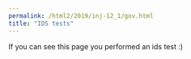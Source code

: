 ```yaml
---
permalink: /html2/2019/inj-12_1/gov.html
title: "IDS tests"
---
```


<!-- IDS Test -->
<!-- {% include tests/ids-tests/html2/2018/inj-1_web/comm.html %} -->

If you can see this page you performed an ids test :)